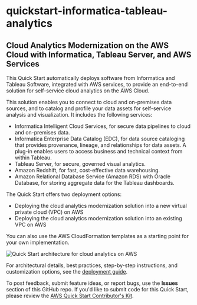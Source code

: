 # quickstart-informatica-tableau-analytics
## Cloud Analytics Modernization on the AWS Cloud with Informatica, Tableau Server, and AWS Services


This Quick Start automatically deploys software from Informatica and Tableau Software, integrated with AWS services, to provide an end-to-end solution for self-service cloud analytics on the AWS Cloud. 

This solution enables you to connect to cloud and on-premises data sources, and to catalog and profile your data assets for self-service analysis and visualization. It includes the following services:

- Informatica Intelligent Cloud Services, for secure data pipelines to cloud and on-premises data.
- Informatica Enterprise Data Catalog (EDC), for data source cataloging that provides provenance, lineage, and relationships for data assets. A plug-in enables users to access business and technical context from within Tableau.
- Tableau Server, for secure, governed visual analytics.
- Amazon Redshift, for fast, cost-effective data warehousing.
- Amazon Relational Database Service (Amazon RDS) with Oracle Database, for storing aggregate data for the Tableau dashboards.

The Quick Start offers two deployment options:

- Deploying the cloud analytics modernization solution into a new virtual private cloud (VPC) on AWS
- Deploying the cloud analytics modernization solution into an existing VPC on AWS

You can also use the AWS CloudFormation templates as a starting point for your own implementation.

![Quick Start architecture for cloud analytics on AWS](https://d0.awsstatic.com/partner-network/QuickStart/datasheets/informatica-tableau-cloud-analytics.png)

For architectural details, best practices, step-by-step instructions, and customization options, see the 
[deployment guide](https://fwd.aws/DdmNp).

To post feedback, submit feature ideas, or report bugs, use the **Issues** section of this GitHub repo.
If you'd like to submit code for this Quick Start, please review the [AWS Quick Start Contributor's Kit](https://aws-quickstart.github.io/). 
